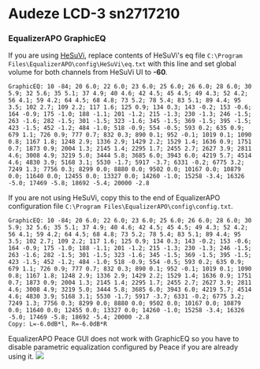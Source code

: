 # Audeze LCD-3 sn2717210
### EqualizerAPO GraphicEQ
If you are using [HeSuVi](https://sourceforge.net/projects/hesuvi/), replace contents of HeSuVi's eq file `C:\Program Files\EqualizerAPO\config\HeSuVi\eq.txt` with this line and set global volume for both channels from HeSuVi UI to **-60**.
```
GraphicEQ: 10 -84; 20 6.0; 22 6.0; 23 6.0; 25 6.0; 26 6.0; 28 6.0; 30 5.9; 32 5.6; 35 5.1; 37 4.9; 40 4.6; 42 4.5; 45 4.5; 49 4.3; 52 4.2; 56 4.1; 59 4.2; 64 4.5; 68 4.8; 73 5.2; 78 5.4; 83 5.1; 89 4.4; 95 3.5; 102 2.7; 109 2.2; 117 1.6; 125 0.9; 134 0.3; 143 -0.2; 153 -0.6; 164 -0.9; 175 -1.0; 188 -1.1; 201 -1.2; 215 -1.3; 230 -1.3; 246 -1.5; 263 -1.6; 282 -1.5; 301 -1.5; 323 -1.6; 345 -1.5; 369 -1.5; 395 -1.5; 423 -1.5; 452 -1.2; 484 -1.0; 518 -0.9; 554 -0.5; 593 0.2; 635 0.9; 679 1.1; 726 0.9; 777 0.7; 832 0.3; 890 0.1; 952 -0.1; 1019 0.1; 1090 0.8; 1167 1.8; 1248 2.9; 1336 2.9; 1429 2.2; 1529 1.4; 1636 0.9; 1751 0.7; 1873 0.9; 2004 1.3; 2145 1.4; 2295 1.7; 2455 2.7; 2627 3.9; 2811 4.6; 3008 4.9; 3219 5.0; 3444 5.8; 3685 6.0; 3943 6.0; 4219 5.7; 4514 4.6; 4830 3.9; 5168 3.1; 5530 -1.7; 5917 -3.7; 6331 -0.2; 6775 3.2; 7249 1.3; 7756 0.3; 8299 0.0; 8880 0.0; 9502 0.0; 10167 0.0; 10879 0.0; 11640 0.0; 12455 0.0; 13327 0.0; 14260 -1.0; 15258 -3.4; 16326 -5.0; 17469 -5.8; 18692 -5.4; 20000 -2.8
```
If you are not using HeSuVi, copy this to the end of EqualizerAPO configuration file `C:\Program Files\EqualizerAPO\config\config.txt`.
```
GraphicEQ: 10 -84; 20 6.0; 22 6.0; 23 6.0; 25 6.0; 26 6.0; 28 6.0; 30 5.9; 32 5.6; 35 5.1; 37 4.9; 40 4.6; 42 4.5; 45 4.5; 49 4.3; 52 4.2; 56 4.1; 59 4.2; 64 4.5; 68 4.8; 73 5.2; 78 5.4; 83 5.1; 89 4.4; 95 3.5; 102 2.7; 109 2.2; 117 1.6; 125 0.9; 134 0.3; 143 -0.2; 153 -0.6; 164 -0.9; 175 -1.0; 188 -1.1; 201 -1.2; 215 -1.3; 230 -1.3; 246 -1.5; 263 -1.6; 282 -1.5; 301 -1.5; 323 -1.6; 345 -1.5; 369 -1.5; 395 -1.5; 423 -1.5; 452 -1.2; 484 -1.0; 518 -0.9; 554 -0.5; 593 0.2; 635 0.9; 679 1.1; 726 0.9; 777 0.7; 832 0.3; 890 0.1; 952 -0.1; 1019 0.1; 1090 0.8; 1167 1.8; 1248 2.9; 1336 2.9; 1429 2.2; 1529 1.4; 1636 0.9; 1751 0.7; 1873 0.9; 2004 1.3; 2145 1.4; 2295 1.7; 2455 2.7; 2627 3.9; 2811 4.6; 3008 4.9; 3219 5.0; 3444 5.8; 3685 6.0; 3943 6.0; 4219 5.7; 4514 4.6; 4830 3.9; 5168 3.1; 5530 -1.7; 5917 -3.7; 6331 -0.2; 6775 3.2; 7249 1.3; 7756 0.3; 8299 0.0; 8880 0.0; 9502 0.0; 10167 0.0; 10879 0.0; 11640 0.0; 12455 0.0; 13327 0.0; 14260 -1.0; 15258 -3.4; 16326 -5.0; 17469 -5.8; 18692 -5.4; 20000 -2.8
Copy: L=-6.0dB*l, R=-6.0dB*R
```
EqualizerAPO Peace GUI does not work with GraphicEQ so you have to disable parametric equalization configured by Peace if you are already using it.
![](https://raw.githubusercontent.com/jaakkopasanen/AutoEq/master/results/Sonoma%20Model%20One/innerfidelity/onear/Audeze%20LCD-3%20sn2717210/Audeze%20LCD-3%20sn2717210.png)
